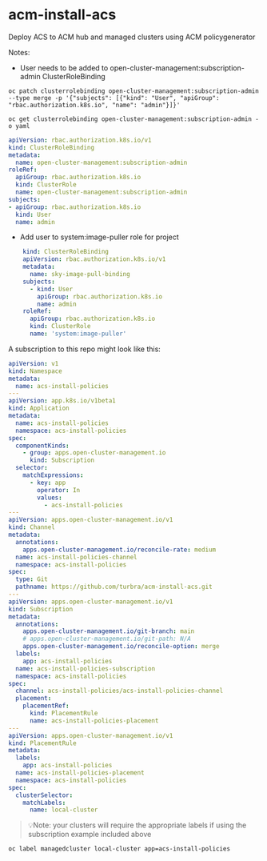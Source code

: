 # acm-install-acs
Deploy ACS to ACM hub and managed clusters using ACM policygenerator

Notes:
- User needs to be added to open-cluster-management:subscription-admin ClusterRoleBinding
```
oc patch clusterrolebinding open-cluster-management:subscription-admin --type merge -p '{"subjects": [{"kind": "User", "apiGroup": "rbac.authorization.k8s.io", "name": "admin"}]}'
```
```
oc get clusterrolebinding open-cluster-management:subscription-admin -o yaml
```
```yaml
apiVersion: rbac.authorization.k8s.io/v1
kind: ClusterRoleBinding
metadata:
  name: open-cluster-management:subscription-admin
roleRef:
  apiGroup: rbac.authorization.k8s.io
  kind: ClusterRole
  name: open-cluster-management:subscription-admin
subjects:
- apiGroup: rbac.authorization.k8s.io
  kind: User
  name: admin
```

- Add user to system:image-puller role for project

```yaml
    kind: ClusterRoleBinding  
    apiVersion: rbac.authorization.k8s.io/v1
    metadata:
      name: sky-image-pull-binding
    subjects:
      - kind: User
        apiGroup: rbac.authorization.k8s.io
        name: admin
    roleRef:
      apiGroup: rbac.authorization.k8s.io
      kind: ClusterRole
      name: 'system:image-puller'
```
A subscription to this repo might look like this:
```yaml
apiVersion: v1
kind: Namespace
metadata:
  name: acs-install-policies
---
apiVersion: app.k8s.io/v1beta1
kind: Application
metadata:
  name: acs-install-policies
  namespace: acs-install-policies
spec:
  componentKinds:
    - group: apps.open-cluster-management.io
      kind: Subscription
  selector:
    matchExpressions:
      - key: app
        operator: In
        values:
          - acs-install-policies
---
apiVersion: apps.open-cluster-management.io/v1
kind: Channel
metadata:
  annotations:
    apps.open-cluster-management.io/reconcile-rate: medium
  name: acs-install-policies-channel
  namespace: acs-install-policies
spec:
  type: Git
  pathname: https://github.com/turbra/acm-install-acs.git
---
apiVersion: apps.open-cluster-management.io/v1
kind: Subscription
metadata:
  annotations:
    apps.open-cluster-management.io/git-branch: main
    # apps.open-cluster-management.io/git-path: N/A
    apps.open-cluster-management.io/reconcile-option: merge
  labels:
    app: acs-install-policies
  name: acs-install-policies-subscription
  namespace: acs-install-policies
spec:
  channel: acs-install-policies/acs-install-policies-channel
  placement:
    placementRef:
      kind: PlacementRule
      name: acs-install-policies-placement
---
apiVersion: apps.open-cluster-management.io/v1
kind: PlacementRule
metadata:
  labels:
    app: acs-install-policies
  name: acs-install-policies-placement
  namespace: acs-install-policies
spec:
  clusterSelector:
    matchLabels:
      name: local-cluster
```

> 💡Note: 
your clusters will require the appropriate labels if using the subscription example included above

```
oc label managedcluster local-cluster app=acs-install-policies
```
